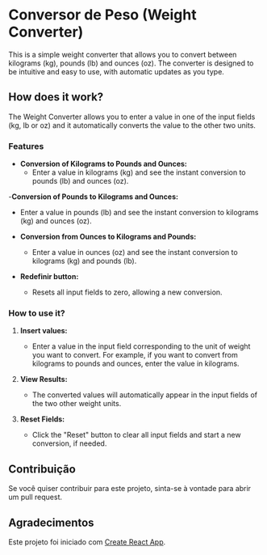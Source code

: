 # Conversor de Peso (Weight Converter)

This is a simple weight converter that allows you to convert between kilograms (kg), pounds (lb) and ounces (oz).
The converter is designed to be intuitive and easy to use, with automatic updates as you type.

## How does it work?

The Weight Converter allows you to enter a value in one of the input fields (kg, lb or oz) and it automatically converts the value to the other two units.

### Features

- **Conversion of Kilograms to Pounds and Ounces:**
  - Enter a value in kilograms (kg) and see the instant conversion to pounds (lb) and ounces (oz).
  
-**Conversion of Pounds to Kilograms and Ounces:**
  - Enter a value in pounds (lb) and see the instant conversion to kilograms (kg) and ounces (oz).
  
- **Conversion from Ounces to Kilograms and Pounds:**
  - Enter a value in ounces (oz) and see the instant conversion to kilograms (kg) and pounds (lb).
  
- **Redefinir button:**
  - Resets all input fields to zero, allowing a new conversion.

### How to use it?

1. **Insert values:**
   - Enter a value in the input field corresponding to the unit of weight you want to convert. For example, if you want to convert from kilograms to pounds and ounces, enter the value in kilograms.

2. **View Results:**
   - The converted values will automatically appear in the input fields of the two other weight units.

3. **Reset Fields:**
   - Click the "Reset" button to clear all input fields and start a new conversion, if needed.


## Contribuição

Se você quiser contribuir para este projeto, sinta-se à vontade para abrir um pull request.

## Agradecimentos

Este projeto foi iniciado com [Create React App](https://github.com/facebook/create-react-app).
